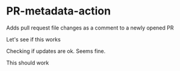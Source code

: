 # PR-metadata-action

Adds pull request file changes as a comment to a newly opened PR

Let's see if this works

Checking if updates are ok. Seems fine.

This should work
